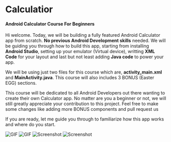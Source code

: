 # Calculatior
#### Android Calculator Course For Beginners 

Hi welcome. Today, we will be building a fully featured Android Calculator app from scratch. **No previous Android Development skills** needed. We will be guiding you through how to build this app, starting from installing **Android Studio**, setting up your emulator (Virtual device), writting **XML Code** for your layout and last but not least adding **Java code** to power your app. 

We will be using just two files for this course which are, **activity_main.xml** and **MainActivity.java**. This course will also includes 3 BONUS (Easter EGG) sections.

This course will be dedicated to all Android Developers out there wanting to create their own Calculator app. No matter are you a beginner or not, we will still greatly appreciate your contribution to this project. Feel free to make some changes like adding more BONUS components and pull request us

If you are ready, let me guide you through to familiarize how this app works and where do you start.


![GIF](https://github.com/YeohLj/Calculator-Android-App-/blob/master/Screenshot/BONUS%20SECTION%20Calculator%20app.gif "Calculator app")
![GIF](https://github.com/YeohLj/Calculator-Android-App-/blob/master/Screenshot/Calculator%20appgif.gif "Calculator app")
![Screenshot](https://github.com/YeohLj/Calculator-Android-App-/blob/master/Screenshot/Screenshot_1535619175.png "Calculator app")
![Screenshot](https://github.com/YeohLj/Calculator-Android-App-/blob/master/Screenshot/Screenshot_1535619198.png "Calculator app")
